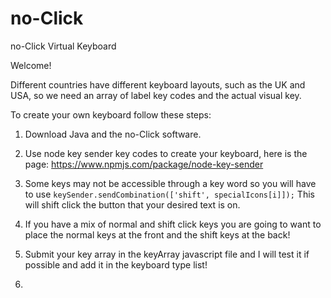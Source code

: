 # no-Click
no-Click Virtual Keyboard

Welcome!

Different countries have different keyboard layouts, such as the UK and USA, so we need an array of label key codes and the actual visual key.

To create your own keyboard follow these steps:

1. Download Java and the no-Click software.

2. Use node key sender key codes to create your keyboard, here is the page: https://www.npmjs.com/package/node-key-sender

3. Some keys may not be accessible through a key word so you will have to use ```keySender.sendCombination(['shift', specialIcons[i]]);``` This will shift click the button that your desired text is on.

4. If you have a mix of normal and shift click keys you are going to want to place the normal keys at the front and the shift keys at the back!

5. Submit your key array in the keyArray javascript file and I will test it if possible and add it in the keyboard type list!

6. 
